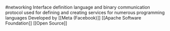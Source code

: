 #networking
Interface definition language and binary communication protocol used for defining and creating services for numerous programming languages
Developed by [[Meta (Facebook)]]
[[Apache Software Foundation]]
[[Open Source]]